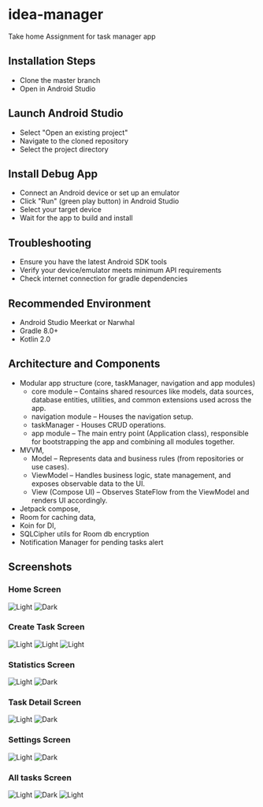 # idea-manager
Take home Assignment for task manager app

## Installation Steps
- Clone the master branch
- Open in Android Studio

## Launch Android Studio
- Select "Open an existing project"
- Navigate to the cloned repository
- Select the project directory

## Install Debug App

- Connect an Android device or set up an emulator
- Click "Run" (green play button) in Android Studio
- Select your target device
- Wait for the app to build and install

## Troubleshooting

- Ensure you have the latest Android SDK tools
- Verify your device/emulator meets minimum API requirements
- Check internet connection for gradle dependencies

## Recommended Environment

- Android Studio Meerkat or Narwhal
- Gradle 8.0+
- Kotlin 2.0

## Architecture and Components
- Modular app structure (core, taskManager, navigation and app modules)
  - core module – Contains shared resources like models, data sources, database entities, utilities, and common extensions used across the app.
  - navigation module – Houses the navigation setup.
  - taskManager - Houses CRUD operations.
  - app module – The main entry point (Application class), responsible for bootstrapping the app and combining all modules together.
- MVVM,
  - Model – Represents data and business rules (from repositories or use cases).
  - ViewModel – Handles business logic, state management, and exposes observable data to the UI.
  - View (Compose UI) – Observes StateFlow from the ViewModel and renders UI accordingly.
- Jetpack compose,
- Room for caching data,
- Koin for DI,
- SQLCipher utils for Room db encryption
- Notification Manager for pending tasks alert

## Screenshots

### Home Screen
![Light](./Screenshot_20250415_183151.png)    ![Dark](./Screenshot_20250415_183629.png)

### Create Task Screen
![Light](./Screenshot_20250415_183355.png)
![Light](./Screenshot_20250415_183453.png)
![Light](./Screenshot_20250415_183510.png)

### Statistics Screen
![Light](./Screenshot_20250415_183532.png)    ![Dark](./Screenshot_20250415_183614.png)

### Task Detail Screen
![Light](./Screenshot_20250415_183236.png)    ![Dark](./Screenshot_20250415_183614.png)

### Settings Screen
![Light](./Screenshot_20250415_183559.png)    ![Dark](./Screenshot_20250415_183614.png)

### All tasks Screen
![Light](./Screenshot_20250415_183205.png)    ![Dark](./Screenshot_20250415_183641.png)
![Light](./Screenshot_20250415_183220.png)
